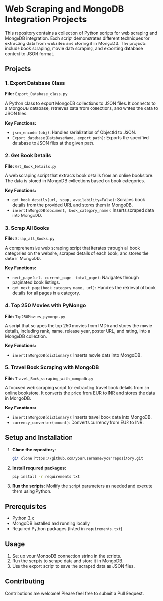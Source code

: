# Web Scraping and MongoDB Integration Projects

This repository contains a collection of Python scripts for web scraping and MongoDB integration. Each script demonstrates different techniques for extracting data from websites and storing it in MongoDB. The projects include book scraping, movie data scraping, and exporting database content to JSON format.

## Projects

### 1. Export Database Class
**File:** `Export_Database_class.py`

A Python class to export MongoDB collections to JSON files. It connects to a MongoDB database, retrieves data from collections, and writes the data to JSON files.

**Key Functions:**
- `json_encoder(obj)`: Handles serialization of ObjectId to JSON.
- `Export_database(DatabaseName, export_path)`: Exports the specified database to JSON files at the given path.

### 2. Get Book Details
**File:** `Get_Book_Details.py`

A web scraping script that extracts book details from an online bookstore. The data is stored in MongoDB collections based on book categories.

**Key Functions:**
- `get_book_details(url, soup, availability=False)`: Scrapes book details from the provided URL and stores them in MongoDB.
- `insertInMongoDB(document, book_category_name)`: Inserts scraped data into MongoDB.

### 3. Scrap All Books
**File:** `Scrap_all_Books.py`

A comprehensive web scraping script that iterates through all book categories on the website, scrapes details of each book, and stores the data in MongoDB.

**Key Functions:**
- `next_page(url, current_page, total_page)`: Navigates through paginated book listings.
- `get_next_page(book_category_name, url)`: Handles the retrieval of book details for all pages in a category.

### 4. Top 250 Movies with PyMongo
**File:** `Top250Movies_pymongo.py`

A script that scrapes the top 250 movies from IMDb and stores the movie details, including rank, name, release year, poster URL, and rating, into a MongoDB collection.

**Key Functions:**
- `insertInMongoDB(dictionary)`: Inserts movie data into MongoDB.

### 5. Travel Book Scraping with MongoDB
**File:** `Travel_Book_scraping_with_mongodb.py`

A focused web scraping script for extracting travel book details from an online bookstore. It converts the price from EUR to INR and stores the data in MongoDB.

**Key Functions:**
- `insertInMongoDB(dictionary)`: Inserts travel book data into MongoDB.
- `currency_converter(amount)`: Converts currency from EUR to INR.

## Setup and Installation

1. **Clone the repository:**
   ```bash
   git clone https://github.com/yourusername/yourrepository.git
   ```
2. **Install required packages:**
   ```bash
   pip install -r requirements.txt
   ```
3. **Run the scripts:** Modify the script parameters as needed and execute them using Python.

## Prerequisites

- Python 3.x
- MongoDB installed and running locally
- Required Python packages (listed in `requirements.txt`)

## Usage

1. Set up your MongoDB connection string in the scripts.
2. Run the scripts to scrape data and store it in MongoDB.
3. Use the export script to save the scraped data as JSON files.

## Contributing

Contributions are welcome! Please feel free to submit a Pull Request.


